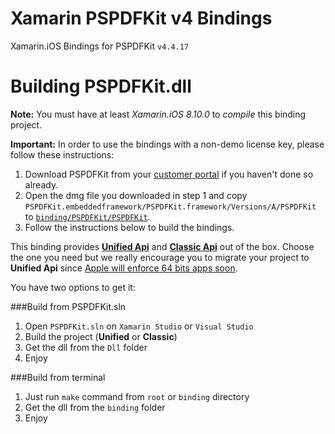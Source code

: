 Xamarin PSPDFKit v4 Bindings
============================

Xamarin.iOS Bindings for PSPDFKit `v4.4.17`

Building PSPDFKit.dll
=====================

**Note:** You must have at least *Xamarin.iOS 8.10.0* to _compile_ this binding project.

**Important:** In order to use the bindings with a non-demo license key, please follow these instructions:

1. Download PSPDFKit from your [customer portal](https://customers.pspdfkit.com) if you haven't done so already.
2. Open the dmg file you downloaded in step 1 and copy `PSPDFKit.embeddedframework/PSPDFKit.framework/Versions/A/PSPDFKit` to [`binding/PSPDFKit/PSPDFKit`](binding/PSPDFKit/PSPDFKit).
3. Follow the instructions below to build the bindings.

This binding provides **[Unified Api](http://developer.xamarin.com/guides/cross-platform/macios/unified/)** and **[Classic Api](http://developer.xamarin.com/guides/cross-platform/macios/)** out of the box. Choose the one you need but we really encourage you to migrate your project to **Unified Api** since [Apple will enforce 64 bits apps soon](http://developer.apple.com/news/?id=10202014a).

You have two options to get it:

###Build from PSPDFKit.sln

1. Open `PSPDFKit.sln` on `Xamarin Studio` or `Visual Studio`
2. Build the project (**Unified** or **Classic**)
3. Get the dll from the `Dll` folder
4. Enjoy 

###Build from terminal

1. Just run `make` command from `root` or `binding` directory
2. Get the dll from the `binding` folder
3. Enjoy

